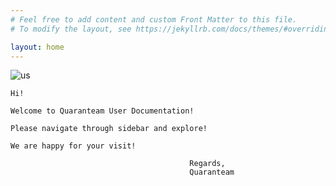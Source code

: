 ```yaml
---
# Feel free to add content and custom Front Matter to this file.
# To modify the layout, see https://jekyllrb.com/docs/themes/#overriding-theme-defaults

layout: home
---
```

![us](../img/us.jpg)

    Hi!

    Welcome to Quaranteam User Documentation!

    Please navigate through sidebar and explore!

    We are happy for your visit!

                                            Regards,
                                            Quaranteam
